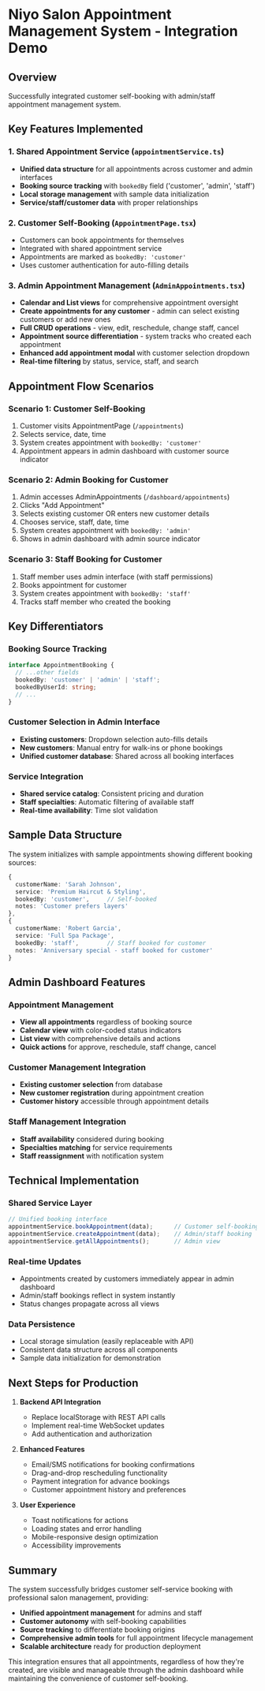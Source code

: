 # Niyo Salon Appointment Management System - Integration Demo

## Overview
Successfully integrated customer self-booking with admin/staff appointment management system.

## Key Features Implemented

### 1. Shared Appointment Service (`appointmentService.ts`)
- **Unified data structure** for all appointments across customer and admin interfaces
- **Booking source tracking** with `bookedBy` field ('customer', 'admin', 'staff')
- **Local storage management** with sample data initialization
- **Service/staff/customer data** with proper relationships

### 2. Customer Self-Booking (`AppointmentPage.tsx`)
- Customers can book appointments for themselves
- Integrated with shared appointment service
- Appointments are marked as `bookedBy: 'customer'`
- Uses customer authentication for auto-filling details

### 3. Admin Appointment Management (`AdminAppointments.tsx`)
- **Calendar and List views** for comprehensive appointment oversight
- **Create appointments for any customer** - admin can select existing customers or add new ones
- **Full CRUD operations** - view, edit, reschedule, change staff, cancel
- **Appointment source differentiation** - system tracks who created each appointment
- **Enhanced add appointment modal** with customer selection dropdown
- **Real-time filtering** by status, service, staff, and search

## Appointment Flow Scenarios

### Scenario 1: Customer Self-Booking
1. Customer visits AppointmentPage (`/appointments`)
2. Selects service, date, time
3. System creates appointment with `bookedBy: 'customer'`
4. Appointment appears in admin dashboard with customer source indicator

### Scenario 2: Admin Booking for Customer
1. Admin accesses AdminAppointments (`/dashboard/appointments`)
2. Clicks "Add Appointment"
3. Selects existing customer OR enters new customer details
4. Chooses service, staff, date, time
5. System creates appointment with `bookedBy: 'admin'`
6. Shows in admin dashboard with admin source indicator

### Scenario 3: Staff Booking for Customer
1. Staff member uses admin interface (with staff permissions)
2. Books appointment for customer
3. System creates appointment with `bookedBy: 'staff'`
4. Tracks staff member who created the booking

## Key Differentiators

### Booking Source Tracking
```typescript
interface AppointmentBooking {
  // ...other fields
  bookedBy: 'customer' | 'admin' | 'staff';
  bookedByUserId: string;
  // ...
}
```

### Customer Selection in Admin Interface
- **Existing customers**: Dropdown selection auto-fills details
- **New customers**: Manual entry for walk-ins or phone bookings
- **Unified customer database**: Shared across all booking interfaces

### Service Integration
- **Shared service catalog**: Consistent pricing and duration
- **Staff specialties**: Automatic filtering of available staff
- **Real-time availability**: Time slot validation

## Sample Data Structure

The system initializes with sample appointments showing different booking sources:

```typescript
{
  customerName: 'Sarah Johnson',
  service: 'Premium Haircut & Styling',
  bookedBy: 'customer',     // Self-booked
  notes: 'Customer prefers layers'
},
{
  customerName: 'Robert Garcia',
  service: 'Full Spa Package',
  bookedBy: 'staff',        // Staff booked for customer
  notes: 'Anniversary special - staff booked for customer'
}
```

## Admin Dashboard Features

### Appointment Management
- **View all appointments** regardless of booking source
- **Calendar view** with color-coded status indicators
- **List view** with comprehensive details and actions
- **Quick actions** for approve, reschedule, staff change, cancel

### Customer Management Integration
- **Existing customer selection** from database
- **New customer registration** during appointment creation
- **Customer history** accessible through appointment details

### Staff Management Integration
- **Staff availability** considered during booking
- **Specialties matching** for service requirements
- **Staff reassignment** with notification system

## Technical Implementation

### Shared Service Layer
```typescript
// Unified booking interface
appointmentService.bookAppointment(data);      // Customer self-booking
appointmentService.createAppointment(data);    // Admin/staff booking
appointmentService.getAllAppointments();       // Admin view
```

### Real-time Updates
- Appointments created by customers immediately appear in admin dashboard
- Admin/staff bookings reflect in system instantly
- Status changes propagate across all views

### Data Persistence
- Local storage simulation (easily replaceable with API)
- Consistent data structure across all components
- Sample data initialization for demonstration

## Next Steps for Production

1. **Backend API Integration**
   - Replace localStorage with REST API calls
   - Implement real-time WebSocket updates
   - Add authentication and authorization

2. **Enhanced Features**
   - Email/SMS notifications for booking confirmations
   - Drag-and-drop rescheduling functionality
   - Payment integration for advance bookings
   - Customer appointment history and preferences

3. **User Experience**
   - Toast notifications for actions
   - Loading states and error handling
   - Mobile-responsive design optimization
   - Accessibility improvements

## Summary

The system successfully bridges customer self-service booking with professional salon management, providing:

- **Unified appointment management** for admins and staff
- **Customer autonomy** with self-booking capabilities
- **Source tracking** to differentiate booking origins
- **Comprehensive admin tools** for full appointment lifecycle management
- **Scalable architecture** ready for production deployment

This integration ensures that all appointments, regardless of how they're created, are visible and manageable through the admin dashboard while maintaining the convenience of customer self-booking.

